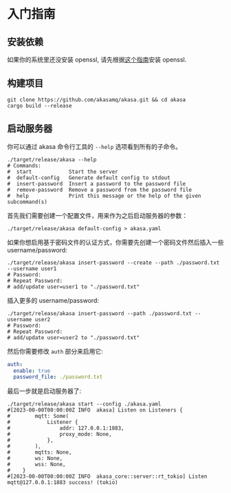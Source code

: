 
# 入门指南

## 安装依赖

如果你的系统里还没安装 openssl, 请先根据[这个指南](https://docs.rs/openssl/latest/openssl/#automatic)安装 openssl.

## 构建项目

```shell
git clone https://github.com/akasamq/akasa.git && cd akasa
cargo build --release
```

## 启动服务器

你可以通过 akasa 命令行工具的 `--help` 选项看到所有的子命令。
```shell
./target/release/akasa --help
# Commands:
#  start            Start the server
#  default-config   Generate default config to stdout
#  insert-password  Insert a password to the password file
#  remove-password  Remove a password from the password file
#  help             Print this message or the help of the given subcommand(s)
```

首先我们需要创建一个配置文件，用来作为之后启动服务器的参数：

```shell
./target/release/akasa default-config > akasa.yaml
```

如果你想启用基于密码文件的认证方式，你需要先创建一个密码文件然后插入一些 username/password:

```shell
./target/release/akasa insert-password --create --path ./password.txt --username user1
# Password:
# Repeat Password:
# add/update user=user1 to "./password.txt"
```

插入更多的 username/password:
```shell
./target/release/akasa insert-password --path ./password.txt --username user2
# Password:
# Repeat Password:
# add/update user=user2 to "./password.txt"
```

然后你需要修改 `auth` 部分来启用它:
```yaml
auth:
  enable: true
  password_file: ./password.txt
```

最后一步就是启动服务器了:
```shell
./target/release/akasa start --config ./akasa.yaml
#[2023-00-00T00:00:00Z INFO  akasa] Listen on Listeners {
#        mqtt: Some(
#            Listener {
#                addr: 127.0.0.1:1883,
#                proxy_mode: None,
#            },
#        ),
#        mqtts: None,
#        ws: None,
#        wss: None,
#    }
#[2023-00-00T00:00:00Z INFO  akasa_core::server::rt_tokio] Listen mqtt@127.0.0.1:1883 success! (tokio)
```